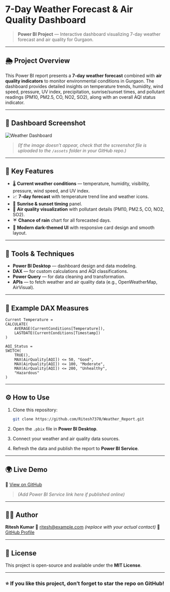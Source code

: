 # 7-Day Weather Forecast & Air Quality Dashboard

> **Power BI Project** — Interactive dashboard visualizing 7-day weather forecast and air quality for Gurgaon.

---

## 🌦️ Project Overview

This Power BI report presents a **7-day weather forecast** combined with **air quality indicators** to monitor environmental conditions in Gurgaon. The dashboard provides detailed insights on temperature trends, humidity, wind speed, pressure, UV index, precipitation, sunrise/sunset times, and pollutant readings (PM10, PM2.5, CO, NO2, SO2), along with an overall AQI status indicator.

---

## 📸 Dashboard Screenshot

![Weather Dashboard](<img width="947" height="526" alt="Screenshot 2025-08-20 174644" src="https://github.com/user-attachments/assets/0500ab00-088c-413f-a17d-86b372874e0b" />)



> *(If the image doesn’t appear, check that the screenshot file is uploaded to the `/assets` folder in your GitHub repo.)*

---

## 🔑 Key Features

* 🌡️ **Current weather conditions** — temperature, humidity, visibility, pressure, wind speed, and UV index.
* 📈 **7-day forecast** with temperature trend line and weather icons.
* 🌅 **Sunrise & sunset timing** panel.
* 💨 **Air quality visualization** with pollutant details (PM10, PM2.5, CO, NO2, SO2).
* ☔ **Chance of rain** chart for all forecasted days.
* 🎨 **Modern dark-themed UI** with responsive card design and smooth layout.

---

## 🧠 Tools & Techniques

* **Power BI Desktop** — dashboard design and data modeling.
* **DAX** — for custom calculations and AQI classifications.
* **Power Query** — for data cleaning and transformation.
* **APIs** — to fetch weather and air quality data (e.g., OpenWeatherMap, AirVisual).

---

## 🧩 Example DAX Measures

```dax
Current Temperature =
CALCULATE(
    AVERAGE(CurrentConditions[Temperature]),
    LASTDATE(CurrentConditions[Timestamp])
)

AQI_Status =
SWITCH(
    TRUE(),
    MAX(AirQuality[AQI]) <= 50, "Good",
    MAX(AirQuality[AQI]) <= 100, "Moderate",
    MAX(AirQuality[AQI]) <= 200, "Unhealthy",
    "Hazardous"
)
```

---

## ⚙️ How to Use

1. Clone this repository:

   ```bash
   git clone https://github.com/Ritesh7370/Weather_Report.git
   ```
2. Open the `.pbix` file in **Power BI Desktop**.
3. Connect your weather and air quality data sources.
4. Refresh the data and publish the report to **Power BI Service**.

---

## 🌍 Live Demo

🔗 [View on GitHub](https://github.com/Ritesh7370/Weather_Report)

> *(Add Power BI Service link here if published online)*

---

## 👨‍💻 Author

**Ritesh Kumar**
📧 [ritesh@example.com](mailto:ritesh@example.com) *(replace with your actual contact)*
📂 [GitHub Profile](https://github.com/Ritesh7370)

---

## 📜 License

This project is open-source and available under the **MIT License**.

---

### ⭐ If you like this project, don’t forget to star the repo on GitHub!
